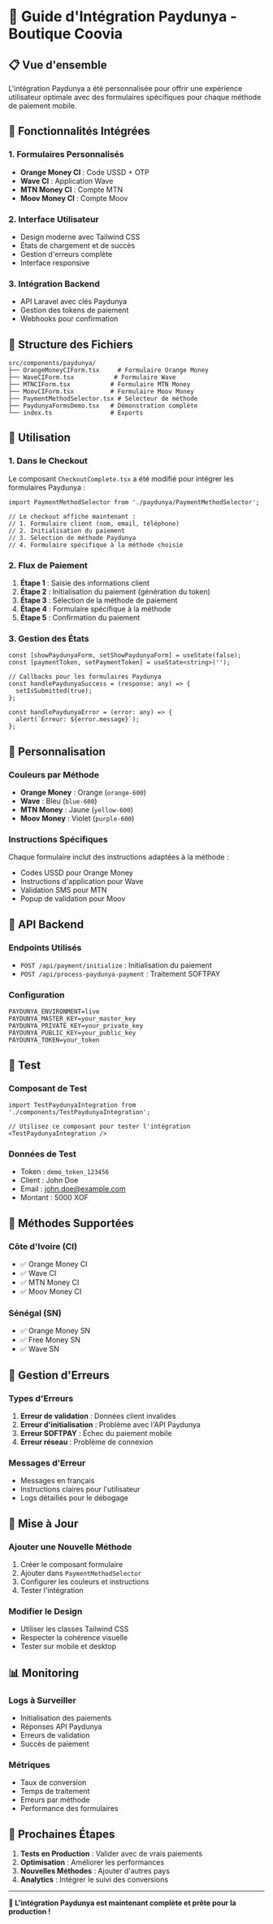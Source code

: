 # 🎯 Guide d'Intégration Paydunya - Boutique Coovia

## 📋 **Vue d'ensemble**

L'intégration Paydunya a été personnalisée pour offrir une expérience utilisateur optimale avec des formulaires spécifiques pour chaque méthode de paiement mobile.

## 🚀 **Fonctionnalités Intégrées**

### **1. Formulaires Personnalisés**
- **Orange Money CI** : Code USSD + OTP
- **Wave CI** : Application Wave
- **MTN Money CI** : Compte MTN
- **Moov Money CI** : Compte Moov

### **2. Interface Utilisateur**
- Design moderne avec Tailwind CSS
- États de chargement et de succès
- Gestion d'erreurs complète
- Interface responsive

### **3. Intégration Backend**
- API Laravel avec clés Paydunya
- Gestion des tokens de paiement
- Webhooks pour confirmation

## 📁 **Structure des Fichiers**

```
src/components/paydunya/
├── OrangeMoneyCIForm.tsx     # Formulaire Orange Money
├── WaveCIForm.tsx           # Formulaire Wave
├── MTNCIForm.tsx           # Formulaire MTN Money
├── MoovCIForm.tsx          # Formulaire Moov Money
├── PaymentMethodSelector.tsx # Sélecteur de méthode
├── PaydunyaFormsDemo.tsx   # Démonstration complète
└── index.ts                # Exports
```

## 🔧 **Utilisation**

### **1. Dans le Checkout**

Le composant `CheckoutComplete.tsx` a été modifié pour intégrer les formulaires Paydunya :

```tsx
import PaymentMethodSelector from './paydunya/PaymentMethodSelector';

// Le checkout affiche maintenant :
// 1. Formulaire client (nom, email, téléphone)
// 2. Initialisation du paiement
// 3. Sélection de méthode Paydunya
// 4. Formulaire spécifique à la méthode choisie
```

### **2. Flux de Paiement**

1. **Étape 1** : Saisie des informations client
2. **Étape 2** : Initialisation du paiement (génération du token)
3. **Étape 3** : Sélection de la méthode de paiement
4. **Étape 4** : Formulaire spécifique à la méthode
5. **Étape 5** : Confirmation du paiement

### **3. Gestion des États**

```tsx
const [showPaydunyaForm, setShowPaydunyaForm] = useState(false);
const [paymentToken, setPaymentToken] = useState<string>('');

// Callbacks pour les formulaires Paydunya
const handlePaydunyaSuccess = (response: any) => {
  setIsSubmitted(true);
};

const handlePaydunyaError = (error: any) => {
  alert(`Erreur: ${error.message}`);
};
```

## 🎨 **Personnalisation**

### **Couleurs par Méthode**
- **Orange Money** : Orange (`orange-600`)
- **Wave** : Bleu (`blue-600`)
- **MTN Money** : Jaune (`yellow-600`)
- **Moov Money** : Violet (`purple-600`)

### **Instructions Spécifiques**
Chaque formulaire inclut des instructions adaptées à la méthode :
- Codes USSD pour Orange Money
- Instructions d'application pour Wave
- Validation SMS pour MTN
- Popup de validation pour Moov

## 🔗 **API Backend**

### **Endpoints Utilisés**
- `POST /api/payment/initialize` : Initialisation du paiement
- `POST /api/process-paydunya-payment` : Traitement SOFTPAY

### **Configuration**
```env
PAYDUNYA_ENVIRONMENT=live
PAYDUNYA_MASTER_KEY=your_master_key
PAYDUNYA_PRIVATE_KEY=your_private_key
PAYDUNYA_PUBLIC_KEY=your_public_key
PAYDUNYA_TOKEN=your_token
```

## 🧪 **Test**

### **Composant de Test**
```tsx
import TestPaydunyaIntegration from './components/TestPaydunyaIntegration';

// Utilisez ce composant pour tester l'intégration
<TestPaydunyaIntegration />
```

### **Données de Test**
- Token : `demo_token_123456`
- Client : John Doe
- Email : john.doe@example.com
- Montant : 5000 XOF

## 📱 **Méthodes Supportées**

### **Côte d'Ivoire (CI)**
- ✅ Orange Money CI
- ✅ Wave CI
- ✅ MTN Money CI
- ✅ Moov Money CI

### **Sénégal (SN)**
- ✅ Orange Money SN
- ✅ Free Money SN
- ✅ Wave SN

## 🚨 **Gestion d'Erreurs**

### **Types d'Erreurs**
1. **Erreur de validation** : Données client invalides
2. **Erreur d'initialisation** : Problème avec l'API Paydunya
3. **Erreur SOFTPAY** : Échec du paiement mobile
4. **Erreur réseau** : Problème de connexion

### **Messages d'Erreur**
- Messages en français
- Instructions claires pour l'utilisateur
- Logs détaillés pour le débogage

## 🔄 **Mise à Jour**

### **Ajouter une Nouvelle Méthode**
1. Créer le composant formulaire
2. Ajouter dans `PaymentMethodSelector`
3. Configurer les couleurs et instructions
4. Tester l'intégration

### **Modifier le Design**
- Utiliser les classes Tailwind CSS
- Respecter la cohérence visuelle
- Tester sur mobile et desktop

## 📊 **Monitoring**

### **Logs à Surveiller**
- Initialisation des paiements
- Réponses API Paydunya
- Erreurs de validation
- Succès de paiement

### **Métriques**
- Taux de conversion
- Temps de traitement
- Erreurs par méthode
- Performance des formulaires

## 🎯 **Prochaines Étapes**

1. **Tests en Production** : Valider avec de vrais paiements
2. **Optimisation** : Améliorer les performances
3. **Nouvelles Méthodes** : Ajouter d'autres pays
4. **Analytics** : Intégrer le suivi des conversions

---

**🎉 L'intégration Paydunya est maintenant complète et prête pour la production !** 